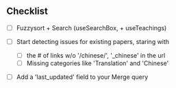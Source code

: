 ## Checklist

- [ ] Fuzzysort + Search (useSearchBox, + useTeachings)
- [ ] Start detecting issues for existing papers, staring with

  - [ ] the # of links w/o '/chinese/', '\_chinese' in the url
  - [ ] Missing categories like 'Translation' and 'Chinese'

- [ ] Add a 'last_updated' field to your Merge query
